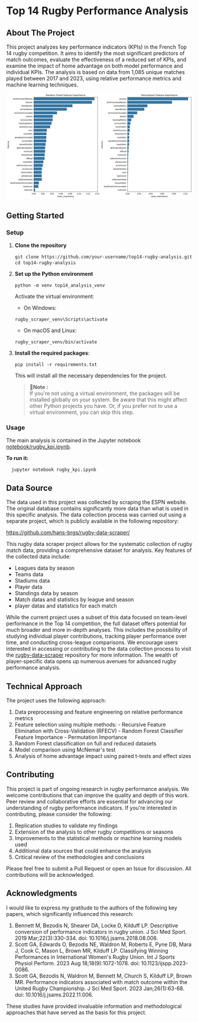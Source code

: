 # Top 14 Rugby Performance Analysis
## About The Project
This project analyzes key performance indicators (KPIs) in the French Top 14 rugby competition. It aims to identify the most significant predictors of match outcomes, evaluate the effectiveness of a reduced set of KPIs, and examine the impact of home advantage on both model performance and individual KPIs.
The analysis is based on data from 1,085 unique matches played between 2017 and 2023, using relative performance metrics and machine learning techniques.

![features_importance](features_importance.png)

## Getting Started

### Setup

1. **Clone the repository**
   
    ```
    git clone https://github.com/your-username/top14-rugby-analysis.git
    cd top14-rugby-analysis
    ```
2. **Set up the Python environment**
    ```
    python -m venv top14_analysis_venv
    ```
    Activate the virtual environment:
    - On Windows:
    ```
    rugby_scraper_venv\Scripts\activate
    ```
    - On macOS and Linux:
    ```
    rugby_scraper_venv/bin/activate
    ```

3. **Install the required packages**:
   ```
   pip install -r requirements.txt
   ```

   This will install all the necessary dependencies for the project.
   > **📢Note :** <br>
   >  If you're not using a virtual environment, the packages will be installed globally on your system. Be aware that this might affect other Python projects you have.
  Or, if you prefer not to use a virtual environment, you can skip this step.

### Usage

The main analysis is contained in the Jupyter notebook [notebook/rugby_kpi.ipynb](notebook/rugby_kpi.ipynb). 

**To run it:**
```
  jupyter notebook rugby_kpi.ipynb
```

## Data Source
The data used in this project was collected by scraping the ESPN website. The original database contains significantly more data than what is used in this specific analysis. The data collection process was carried out using a separate project, which is publicly available in the following repository:

https://github.com/hans-brgs/rugby-data-scraper/

This rugby data scraper project allows for the systematic collection of rugby match data, providing a comprehensive dataset for analysis. Key features of the collected data include:
- Leagues data by season
- Teams data
- Stadiums data
- Player data
- Standings data by season
- Match datas and statistics by league and season
- player datas and statistics for each match

While the current project uses a subset of this data focused on team-level performance in the Top 14 competition, the full dataset offers potential for much broader and more in-depth analyses. This includes the possibility of studying individual player contributions, tracking player performance over time, and conducting cross-league comparisons.
We encourage users interested in accessing or contributing to the data collection process to visit the [rugby-data-scraper](https://github.com/hans-brgs/rugby-data-scraper/) repository for more information. The wealth of player-specific data opens up numerous avenues for advanced rugby performance analysis.

## Technical Approach
The project uses the following approach:
  1. Data preprocessing and feature engineering on relative performance metrics
  2. Feature selection using multiple methods:
    - Recursive Feature Elimination with Cross-Validation (RFECV)
    - Random Forest Classifier Feature Importance
    - Permutation Importance
  3. Random Forest classification on full and reduced datasets
  4. Model comparison using McNemar's test
  5. Analysis of home advantage impact using paired t-tests and effect sizes

## Contributing
This project is part of ongoing research in rugby performance analysis. We welcome contributions that can improve the quality and depth of this work. Peer review and collaborative efforts are essential for advancing our understanding of rugby performance indicators.
If you're interested in contributing, please consider the following:
  1. Replication studies to validate my findings
  2. Extension of the analysis to other rugby competitions or seasons
  3. Improvements to the statistical methods or machine learning models used
  4. Additional data sources that could enhance the analysis
  5. Critical review of the methodologies and conclusions

Please feel free to submit a Pull Request or open an Issue for discussion. All contributions will be acknowledged.

## Acknowledgments
I would like to express my gratitude to the authors of the following key papers, which significantly influenced this research:
1. Bennett M, Bezodis N, Shearer DA, Locke D, Kilduff LP. Descriptive conversion of performance indicators in rugby union. J Sci Med Sport. 2019 Mar;22(3):330-334. doi: 10.1016/j.jsams.2018.08.008.
2. Scott GA, Edwards O, Bezodis NE, Waldron M, Roberts E, Pyne DB, Mara J, Cook C, Mason L, Brown MR, Kilduff LP. Classifying Winning Performances in International Women's Rugby Union. Int J Sports Physiol Perform. 2023 Aug 18;18(9):1072-1078. doi: 10.1123/ijspp.2023-0086.
3. Scott GA, Bezodis N, Waldron M, Bennett M, Church S, Kilduff LP, Brown MR. Performance indicators associated with match outcome within the United Rugby Championship. J Sci Med Sport. 2023 Jan;26(1):63-68. doi: 10.1016/j.jsams.2022.11.006.

These studies have provided invaluable information and methodological approaches that have served as the basis for this project.